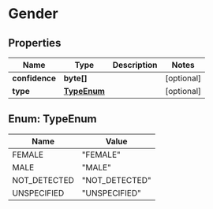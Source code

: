 
# Gender

## Properties
Name | Type | Description | Notes
------------ | ------------- | ------------- | -------------
**confidence** | **byte[]** |  |  [optional]
**type** | [**TypeEnum**](#TypeEnum) |  |  [optional]


<a name="TypeEnum"></a>
## Enum: TypeEnum
Name | Value
---- | -----
FEMALE | &quot;FEMALE&quot;
MALE | &quot;MALE&quot;
NOT_DETECTED | &quot;NOT_DETECTED&quot;
UNSPECIFIED | &quot;UNSPECIFIED&quot;



